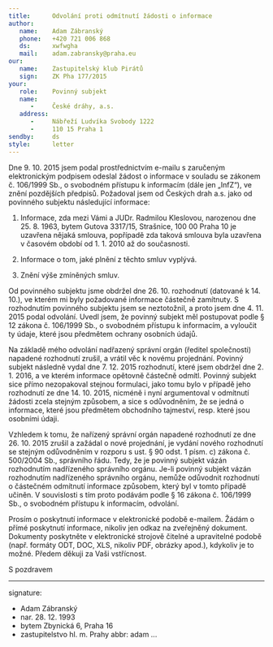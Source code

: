 ```yaml
---
title:      Odvolání proti odmítnutí žádosti o informace
author:
   name:    Adam Zábranský
   phone:   +420 721 006 868
   ds:      xwfwgha
   mail:    adam.zabransky@praha.eu
our:
   name:    Zastupitelský klub Pirátů
   sign:    ZK Pha 177/2015
your:
   role:    Povinný subjekt
   name:    
      -     České dráhy, a.s.
   address:
      -     Nábřeží Ludvíka Svobody 1222
      -     110 15 Praha 1
sendby:     ds
style:      letter
---
```


Dne 9. 10. 2015 jsem podal prostřednictvím e-mailu s zaručeným elektronickým podpisem odeslal žádost o informace v souladu se zákonem č. 106/1999 Sb., o svobodném přístupu k informacím (dále jen „InfZ“), ve znění pozdějších předpisů. Požadoval jsem od Českých drah a.s. jako od povinného subjektu následující informace:

1. Informace, zda mezi Vámi a JUDr. Radmilou Kleslovou, narozenou dne 25. 8. 1963, bytem Gutova 3317/15, Strašnice, 100 00 Praha 10 je uzavřena nějaká smlouva, popřípadě zda taková smlouva byla uzavřena v časovém období od 1. 1. 2010 až do současnosti.

2. Informace o tom, jaké plnění z těchto smluv vyplývá.

3. Znění výše zmíněných smluv.

Od povinného subjektu jsme obdržel dne 26. 10. rozhodnutí (datované k 14. 10.), ve kterém mi byly požadované informace částečně zamítnuty. S rozhodnutím povinného subjektu jsem se neztotožnil, a proto jsem dne 4. 11. 2015 podal odvolání. Uvedl jsem, že povinný subjekt měl postupovat podle § 12 zákona č. 106/1999 Sb., o svobodném přístupu k informacím, a vyloučit ty údaje, které jsou předmětem ochrany osobních údajů. 

Na základě mého odvolání nadřazený správní orgán (ředitel společnosti) napadené rozhodnutí zrušil, a vrátil věc k novému projednání. Povinný subjekt následně vydal dne 7. 12. 2015 rozhodnutí, které jsem obdržel dne 2. 1. 2016, a ve kterém informace opětovně částečně odmítl. Povinný subjekt sice přímo nezopakoval stejnou formulaci, jako tomu bylo v případě jeho rozhodnutí ze dne 14. 10. 2015, nicméně i nyní argumentoval v odmítnutí žádosti zcela stejným způsobem, a sice s odůvodněním, že se jedná o informace, které jsou předmětem obchodního tajmeství, resp. které jsou osobními údaji.

Vzhledem k tomu, že nařízený správní orgán napadené rozhodnutí ze dne 26. 10. 2015 zrušil a zažádal o nové projednání, je vydání nového rozhodnutí se stejným odůvodněním v rozporu s ust. § 90 odst. 1 písm. c) zákona č. 500/2004 Sb., správního řádu. Tedy, že je povinný subjekt vázán rozhodnutím nadřízeného správního orgánu. Je-li povinný subjekt vázán rozhodnutím nadřízeného správního orgánu, nemůže odůvodnit rozhodnutí o částečném odmítnutí informace způsobem, který byl v tomto případě učiněn. V souvislosti s tím proto podávám podle § 16 zákona č. 106/1999 Sb., o svobodném přístupu k informacím, odvolání. 

Prosím o poskytnutí informace v elektronické podobě e-mailem. Žádám o přímé poskytnutí informace, nikoliv jen odkaz na zveřejněný dokument. Dokumenty poskytněte v elektronické strojově čitelné a upravitelné podobě (např. formáty ODT, DOC, XLS, nikoliv PDF, obrázky apod.), kdykoliv je to možné. Předem děkuji za Vaši vstřícnost. 

S pozdravem

---
signature: 
  - Adam Zábranský
  - nar. 28. 12. 1993
  - bytem Zbynická 6, Praha 16
  - zastupitelstvo hl. m. Prahy
abbr:       adam
...
